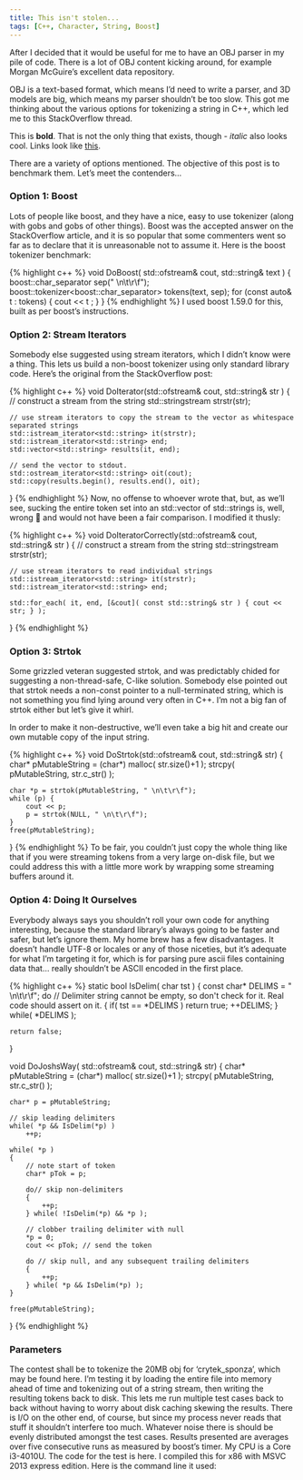 ```yaml
---
title: This isn't stolen...
tags: [C++, Character, String, Boost]
---
```

After I decided that it would be useful for me to have an OBJ parser in my pile of code. There is a lot of OBJ content kicking around, for example Morgan McGuire’s excellent data repository.
<!--more-->
OBJ is a text-based format, which means I’d need to write a parser, and 3D models are big, which means my parser shouldn’t be too slow. This got me thinking about the various options for tokenizing a string in C++, which led me to this StackOverflow thread.

This is __bold__. That is not the only thing that exists, though - _italic_ also looks cool. Links look like [this](https://www.google.com).

There are a variety of options mentioned. The objective of this post is to benchmark them. Let’s meet the contenders…

### Option 1: Boost ###

Lots of people like boost, and they have a nice, easy to use tokenizer (along with gobs and gobs of other things). Boost was the accepted answer on the StackOverflow article, and it is so popular that some commenters went so far as to declare that it is unreasonable not to assume it. Here is the boost tokenizer benchmark:

{% highlight c++ %}
void DoBoost( std::ofstream& cout, std::string& text )
{
    boost::char_separator<char> sep(" \n\t\r\f");
    boost::tokenizer<boost::char_separator<char>> tokens(text, sep);
    for (const auto& t : tokens) {
        cout << t ;
    }
}
{% endhighlight %}
I used boost 1.59.0 for this, built as per boost’s instructions.

### Option 2: Stream Iterators ###

Somebody else suggested using stream iterators, which I didn’t know were a thing. This lets us build a non-boost tokenizer using only standard library code. Here’s the original from the StackOverflow post:

{% highlight c++ %}
void DoIterator(std::ofstream& cout, std::string& str )
{
    // construct a stream from the string
    std::stringstream strstr(str);
 
    // use stream iterators to copy the stream to the vector as whitespace separated strings
    std::istream_iterator<std::string> it(strstr);
    std::istream_iterator<std::string> end;
    std::vector<std::string> results(it, end);
 
    // send the vector to stdout.
    std::ostream_iterator<std::string> oit(cout);
    std::copy(results.begin(), results.end(), oit);
}
{% endhighlight %}
Now, no offense to whoever wrote that, but, as we’ll see, sucking the entire token set into an std::vector of std::strings is, well, wrong 🙂 and would not have been a fair comparison. I modified it thusly:

{% highlight c++ %}
void DoIteratorCorrectly(std::ofstream& cout, std::string& str )
{
    // construct a stream from the string
    std::stringstream strstr(str);
 
    // use stream iterators to read individual strings
    std::istream_iterator<std::string> it(strstr);
    std::istream_iterator<std::string> end;
 
    std::for_each( it, end, [&cout]( const std::string& str ) { cout << str; } );
}
{% endhighlight %}

### Option 3: Strtok ###

Some grizzled veteran suggested strtok, and was predictably chided for suggesting a non-thread-safe, C-like solution. Somebody else pointed out that strtok needs a non-const pointer to a null-terminated string, which is not something you find lying around very often in C++. I’m not a big fan of strtok either but let’s give it whirl.

In order to make it non-destructive, we’ll even take a big hit and create our own mutable copy of the input string.

{% highlight c++ %}
void DoStrtok(std::ofstream& cout, std::string& str)
{
    char* pMutableString = (char*) malloc( str.size()+1 );
    strcpy( pMutableString, str.c_str() );
 
    char *p = strtok(pMutableString, " \n\t\r\f");
    while (p) {
        cout << p;
        p = strtok(NULL, " \n\t\r\f");
    }
    free(pMutableString);
}
{% endhighlight %}
To be fair, you couldn’t just copy the whole thing like that if you were streaming tokens from a very large on-disk file, but we could address this with a little more work by wrapping some streaming buffers around it.

### Option 4: Doing It Ourselves ###

Everybody always says you shouldn’t roll your own code for anything interesting, because the standard library’s always going to be faster and safer, but let’s ignore them. My home brew has a few disadvantages. It doesn’t handle UTF-8 or locales or any of those niceties, but it’s adequate for what I’m targeting it for, which is for parsing pure ascii files containing data that… really shouldn’t be ASCII encoded in the first place.

{% highlight c++ %}
static bool IsDelim( char tst )
{
    const char* DELIMS = " \n\t\r\f";
    do // Delimiter string cannot be empty, so don't check for it.  Real code should assert on it.
    {
        if( tst == *DELIMS )
            return true;
        ++DELIMS;
    } while( *DELIMS );
 
    return false;
}

void DoJoshsWay( std::ofstream& cout, std::string& str)
{
    char* pMutableString = (char*) malloc( str.size()+1 );
    strcpy( pMutableString, str.c_str() );
 
    char* p = pMutableString;
 
    // skip leading delimiters
    while( *p && IsDelim(*p) )
        ++p;
 
    while( *p )
    {
        // note start of token
        char* pTok = p;
 
        do// skip non-delimiters
        {
            ++p;
        } while( !IsDelim(*p) && *p );
 
        // clobber trailing delimiter with null
        *p = 0;
        cout << pTok; // send the token
 
        do // skip null, and any subsequent trailing delimiters
        {
            ++p;
        } while( *p && IsDelim(*p) );
    }
 
    free(pMutableString);
}
{% endhighlight %}

### Parameters ###

The contest shall be to tokenize the 20MB obj for ‘crytek_sponza’, which may be found here. I’m testing it by loading the entire file into memory ahead of time and tokenizing out of a string stream, then writing the resulting tokens back to disk. This lets me run multiple test cases back to back without having to worry about disk caching skewing the results. There is I/O on the other end, of course, but since my process never reads that stuff it shouldn’t interfere too much. Whatever noise there is should be evenly distributed amongst the test cases. Results presented are averages over five consecutive runs as measured by boost’s timer. My CPU is a Core i3-4010U. The code for the test is here. I compiled this for x86 with MSVC 2013 express edition. Here is the command line it used: